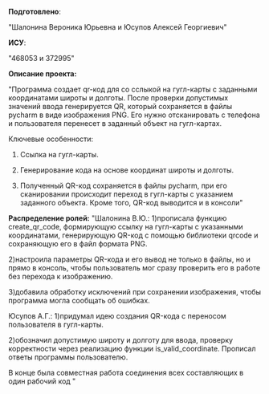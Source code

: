 __Подготовлено__:

"Шалонина Вероника Юрьевна и Юсупов Алексей Георгиевич"

__ИСУ__:

"468053 и 372995"

__Описание проекта:__

"Программа создает qr-код для со сслыкой на гугл-карты с заданными координатами широты и долготы. После проверки допустимых значений ввода генерируется QR, который сохраняется в файлы pycharm в виде изображения PNG. Его нужно отсканировать с телефона и пользователя перенесет в заданный объект на гугл-картах.

Ключевые особенности:

1. Ссылка на гугл-карты.

2. Генерирование кода на основе координат широты и долготы.

3. Полученный QR-код сохраняется в файлы pycharm, при его сканировании происходит переход в гугл-карты с указанием заданного объекта. Кроме того, QR-код выводится и в консоли"
   
__Распределение ролей:__
"Шалонина В.Ю.:
1)прописала функцию create_qr_code, формирующую ссылку на гугл-карты с указанными координатами, генерирующую QR-код с помощью библиотеки qrcode и сохраняющую его в файл формата PNG. 

2)настроила параметры QR-кода и его вывод не только в файлы, но и прямо в консоль, чтобы пользователь мог сразу проверить его в работе без перехода к изображению.

3)добавила обработку исключений при сохранении изображения, чтобы программа могла сообщать об ошибках.

Юсупов А.Г.:
1)придумал идею создания QR-кода с переносом пользователя в гугл-карты.

2)обозначил допустимую широту и долготу для ввода, проверку корректности через реализацию функции is_valid_coordinate. Прописал ответы программы пользователю.

В конце была совместная работа соединения всех составляющих в один рабочий код "
